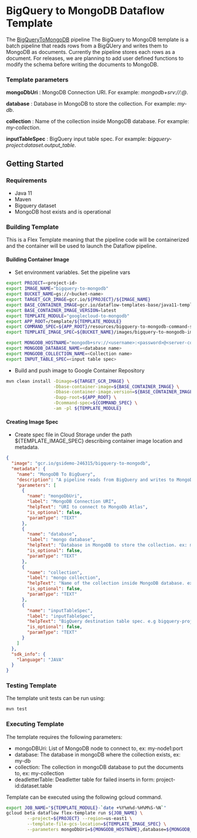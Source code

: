 # BigQuery to MongoDB Dataflow Template

The [BigQueryToMongoDB](../../src/main/java/com/google/cloud/teleport/v2/mongodb/templates/BigQueryToMongoDb.java) pipeline
The BigQuery to MongoDB template is a batch pipeline that reads rows from a BigQUery and writes them to MongoDB as documents. Currently the pipeline stores each rows as a document. For releases, we are planning to add user defined functions to modify the schema before writing the documents to MongoDB. 

### Template parameters
**mongoDbUri** : MongoDB Connection URI. For example: _mongodb+srv://<username>:<password>@<server-connection-string>_.

**database** : Database in MongoDB to store the collection. For example: _my-db_.

**collection** : Name of the collection inside MongoDB database. For example: _my-collection_.

**inputTableSpec** : BigQuery input table spec. For example: _bigquery-project:dataset.output_table_.

## Getting Started

### Requirements
* Java 11
* Maven
* Bigquery dataset
* MongoDB host exists and is operational

### Building Template
This is a Flex Template meaning that the pipeline code will be containerized and the container will be used to launch the Dataflow pipeline.

#### Building Container Image
* Set environment variables.
  Set the pipeline vars
```sh
export PROJECT=<project-id>
export IMAGE_NAME="bigquery-to-mongodb"
export BUCKET_NAME=gs://<bucket-name>
export TARGET_GCR_IMAGE=gcr.io/${PROJECT}/${IMAGE_NAME}
export BASE_CONTAINER_IMAGE=gcr.io/dataflow-templates-base/java11-template-launcher-base
export BASE_CONTAINER_IMAGE_VERSION=latest
export TEMPLATE_MODULE="googlecloud-to-mongodb"
export APP_ROOT=/template/${TEMPLATE_MODULE}
export COMMAND_SPEC=${APP_ROOT}/resources/bigquery-to-mongodb-command-spec.json
export TEMPLATE_IMAGE_SPEC=${BUCKET_NAME}/images/bigquery-to-mongodb-image-spec.json

export MONGODB_HOSTNAME="mongodb+srv://<username>:<password>@<server-connection-string>"
export MONGODB_DATABASE_NAME=<database name>
export MONGODB_COLLECTION_NAME=<Collection name>
export INPUT_TABLE_SPEC=<input table spec>
```

* Build and push image to Google Container Repository
```sh
mvn clean install -Dimage=${TARGET_GCR_IMAGE} \
                  -Dbase-container-image=${BASE_CONTAINER_IMAGE} \
                  -Dbase-container-image.version=${BASE_CONTAINER_IMAGE_VERSION} \
                  -Dapp-root=${APP_ROOT} \
                  -Dcommand-spec=${COMMAND_SPEC} \
                  -am -pl ${TEMPLATE_MODULE}
```

#### Creating Image Spec

* Create spec file in Cloud Storage under the path ${TEMPLATE_IMAGE_SPEC} describing container image location and metadata.
```json
{
  "image": "gcr.io/gsidemo-246315/bigquery-to-mongodb",
  "metadata": {
    "name": "MongoDB To BigQuery",
    "description": "A pipeline reads from BigQuery and writes to MongoDb.",
    "parameters": [
      {
        "name": "mongoDbUri",
        "label": "MongoDB Connection URI",
        "helpText": "URI to connect to MongoDb Atlas",
        "is_optional": false,
        "paramType": "TEXT"
      },
      {
        "name": "database",
        "label": "mongo database",
        "helpText": "Database in MongoDB to store the collection. ex: my-db.",
        "is_optional": false,
        "paramType": "TEXT"
      },
      {
        "name": "collection",
        "label": "mongo collection",
        "helpText": "Name of the collection inside MongoDB database. ex: my-collection.",
        "is_optional": false,
        "paramType": "TEXT"
      },
      {
        "name": "inputTableSpec",
        "label": "inputTableSpec",
        "helpText": "BigQuery destination table spec. e.g bigquery-project:dataset.output_table",
        "is_optional": false,
        "paramType": "TEXT"
      }
    ]
  },
  "sdk_info": {
    "language": "JAVA"
  }
}
```

### Testing Template

The template unit tests can be run using:
```sh
mvn test
```

### Executing Template

The template requires the following parameters:
* mongoDBUri: List of MongoDB node to connect to, ex: my-node1:port
* database: The database in mongoDB where the collection exists, ex: my-db
* collection: The collection in mongoDB database to put the documents to, ex: my-collection
* deadletterTable: Deadletter table for failed inserts in form: project-id:dataset.table


Template can be executed using the following gcloud command.
```sh
export JOB_NAME="${TEMPLATE_MODULE}-`date +%Y%m%d-%H%M%S-%N`"
gcloud beta dataflow flex-template run ${JOB_NAME} \
        --project=${PROJECT} --region=us-east1 \
        --template-file-gcs-location=${TEMPLATE_IMAGE_SPEC} \
        --parameters mongoDbUri=${MONGODB_HOSTNAME},database=${MONGODB_DATABASE_NAME},collection=${MONGODB_COLLECTION_NAME},inputTableSpec=${INPUT_TABLE_SPEC}
```
